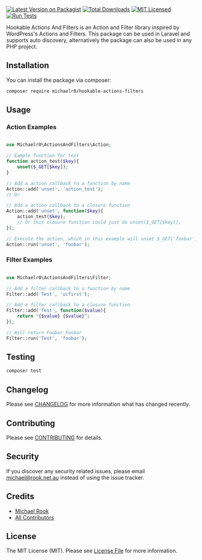 [![Latest Version on Packagist](https://img.shields.io/packagist/v/michaelr0/hookable-actions-filters.svg?style=flat-square)](https://packagist.org/packages/michaelr0/hookable-actions-filters)
[![Total Downloads](https://img.shields.io/packagist/dt/michaelr0/hookable-actions-filters.svg?style=flat-square)](https://packagist.org/packages/michaelr0/hookable-actions-filters) 
[![MIT Licensed](https://img.shields.io/badge/license-MIT-blue.svg?style=flat-square)](LICENSE.md)
[![Run Tests](https://github.com/michaelr0/hookable-actions-filters/actions/workflows/tests.yml/badge.svg)](https://github.com/michaelr0/hookable-actions-filters/actions/workflows/tests.yml)

Hookable Actions And Filters is an Action and Filter library inspired by WordPress's Actions and Filters.
This package can be used in Laravel and supports auto discovery, alternatively the package can also be used in any PHP project.

## Installation

You can install the package via composer:

```bash
composer require michaelr0/hookable-actions-filters
```

## Usage

### Action Examples
``` php

use Michaelr0\ActionsAndFilters\Action;

// Eample function for test
function action_test($key){
    unset($_GET[$key]);
}

// Add a action callback to a function by name
Action::add('unset', 'action_test');
// Or

// Add a action callback to a closure function
Action::add('unset', function($key){
    action_test($key);
    // Or this closure function could just do unset($_GET[$key]);
});

// Execute the action, which in this example will unset $_GET['foobar']
Action::run('unset', 'foobar');

```

### Filter Examples
``` php

use Michaelr0\ActionsAndFilters\Filter;

// Add a filter callback to a function by name
Filter::add('Test', 'ucfirst');

// Add a filter callback to a closure function
Filter::add('Test', function($value){
    return "{$value} {$value}";
});

// Will return Foobar Foobar
Filter::run('Test', 'foobar');

```

## Testing

``` bash
composer test
```

## Changelog

Please see [CHANGELOG](https://github.com/michaelr0/hookable-actions-filters/blob/master/CHANGELOG.md) for more information what has changed recently.

## Contributing

Please see [CONTRIBUTING](https://github.com/michaelr0/hookable-actions-filters/blob/master/CONTRIBUTING.md) for details.

## Security

If you discover any security related issues, please email michael@rook.net.au instead of using the issue tracker.

## Credits

- [Michael Rook](https://github.com/michaelr0)
- [All Contributors](https://github.com/michaelr0/hookable-actions-filters/graphs/contributors)

## License

The MIT License (MIT). Please see [License File](https://github.com/michaelr0/hookable-actions-filters/blob/master/LICENSE.md) for more information.
